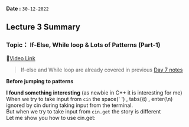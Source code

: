**Date :** `30-12-2022`
## Lecture 3 Summary
### Topic： If-Else, While loop & Lots of Patterns (Part-1)
📍[Video Link](https://www.youtube.com/watch?v=WR31ByTzAVQ&list=PLDzeHZWIZsToJ9zSl4-5BfOBzAR0fm--f&index=3&ab_channel=CodeHelp-byBabbar)

>If-else and While loop are already covered in previous <a href="/Journey_so_far.md/#day-7">Day 7 notes</a> 

**Before jumping to patterns**

**I found something interesting** (as newbie in C++ it is interesting for me)
When we try to take input from `cin` the space(' ') , tabs(\t) , enter(\n) ignored by cin during taking input from the terminal.<br>
But when we try to take input from `cin.get` the story is different<br>
Let me show you how to use cin.get:


  
<!--   int a= cin.get -->

